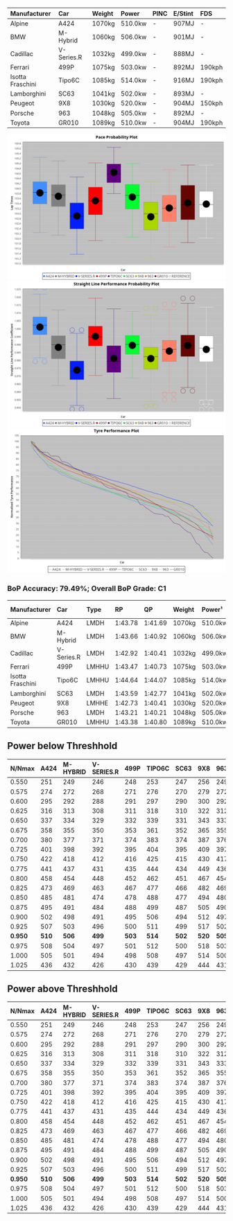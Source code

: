 | Manufacturer     | Car        | Weight | Power   | PINC    | E/Stint | FDS     |
|:-|:-|:-|:-|:-|:-|:-|
| Alpine           | A424       | 1070kg | 510.0kw |    -    | 907MJ   |    -    |
| BMW              | M-Hybrid   | 1060kg | 506.0kw |    -    | 901MJ   |    -    |
| Cadillac         | V-Series.R | 1032kg | 499.0kw |    -    | 888MJ   |    -    |
| Ferrari          | 499P       | 1075kg | 503.0kw |    -    | 892MJ   | 190kph  |
| Isotta Fraschini | Tipo6C     | 1085kg | 514.0kw |    -    | 916MJ   | 190kph  |
| Lamborghini      | SC63       | 1041kg | 502.0kw |    -    | 893MJ   |    -    |
| Peugeot          | 9X8        | 1030kg | 520.0kw |    -    | 904MJ   | 150kph  |
| Porsche          | 963        | 1048kg | 505.0kw |    -    | 892MJ   |    -    |
| Toyota           | GR010      | 1089kg | 510.0kw |    -    | 904MJ   | 190kph  |

![PACECHART](./IMG/OFFICIAL.png)
![STRAIGHTLINEPERFORMANCECHART](./IMG/OFFICIAL_sp.png)
![TYREPERFORMANCECHART](./IMG/OFFICIAL_tw.png)

### BoP Accuracy: 79.49%; Overall BoP Grade: C1
| Manufacturer     | Car        | Type  | RP      | QP      | Weight | Power¹  | Threshhold | PINC    | Power²   | E/Stint | AVG Vmax  | FDS     | RDLC | L/Stint | BOP-Grade | Model Accuracy | Model Points | Match%  | SimDiff |
|:-|:-|:-|:-|:-|:-|:-|:-|:-|:-|:-|:-|:-|:-|:-|:-|:-|:-|:-|:-|
| Alpine           | A424       | LMDH  | 1:43.78 | 1:41.69 | 1070kg | 510.0kw | 0.0kph     |    -    | 510.00kw |  907MJ  | 296.93kph |    -    | 0.98 | 33      | +B2       | 100.00%        | 635          | 81.08%  | ±0.09s  |
| BMW              | M-Hybrid   | LMDH  | 1:43.66 | 1:40.92 | 1060kg | 506.0kw | 0.0kph     |    -    | 506.00kw |  901MJ  | 295.07kph |    -    | 0.99 | 33      | ~A1       | 100.00%        | 1696         | 100.00% | ±0.06s  |
| Cadillac         | V-Series.R | LMDH  | 1:42.92 | 1:40.41 | 1032kg | 499.0kw | 0.0kph     |    -    | 499.00kw |  888MJ  | 292.54kph |    -    | 1.03 | 33      | -C1       | 88.64%         | 2076         | 77.66%  | ±0.24s  |
| Ferrari          | 499P       | LMHHU | 1:43.47 | 1:40.73 | 1075kg | 503.0kw | 0.0kph     |    -    | 503.00kw |  892MJ  | 294.83kph | 190kph  | 1.02 | 33      | ~A1       | 91.94%         | 2476         | 100.00% | ±0.06s  |
| Isotta Fraschini | Tipo6C     | LMHHU | 1:44.64 | 1:44.07 | 1085kg | 514.0kw | 0.0kph     |    -    | 514.00kw |  916MJ  | 293.73kph | 190kph  | 1.02 | 33      | +Ω2       | 100.00%        | 66           | -0.47%  | ±0.05s  |
| Lamborghini      | SC63       | LMDH  | 1:43.59 | 1:42.77 | 1041kg | 502.0kw | 0.0kph     |    -    | 502.00kw |  893MJ  | 295.88kph |    -    | 1.04 | 33      | ~A1       | 100.00%        | 504          | 100.00% | ±0.33s  |
| Peugeot          | 9X8        | LMHHE | 1:42.73 | 1:40.41 | 1030kg | 520.0kw | 0.0kph     |    -    | 520.00kw |  904MJ  | 296.22kph | 150kph  | 1.03 | 33      | -D2       | 98.33%         | 2173         | 64.22%  | ±0.34s  |
| Porsche          | 963        | LMDH  | 1:43.21 | 1:40.21 | 1048kg | 505.0kw | 0.0kph     |    -    | 505.00kw |  892MJ  | 294.86kph |    -    | 1.01 | 33      | -A2       | 90.40%         | 5633         | 92.95%  | ±0.26s  |
| Toyota           | GR010      | LMHHU | 1:43.38 | 1:40.80 | 1089kg | 510.0kw | 0.0kph     |    -    | 510.00kw |  904MJ  | 293.81kph | 190kph  | 1.00 | 33      | ~A1       | 90.11%         | 3235         | 100.00% | ±0.22s  |

## Power below Threshhold
| N/Nmax    | A424    | M-HYBRID | V-SERIES.R | 499P    | TIPO6C  | SC63    | 9X8     | 963     | GR010   |
|:-|:-|:-|:-|:-|:-|:-|:-|:-|:-|
|  0.550    |  251    |  249     |  246       |  248    |  253    |  247    |  256    |  249    |  251    |
|  0.575    |  274    |  272     |  268       |  271    |  276    |  270    |  279    |  272    |  274    |
|  0.600    |  295    |  292     |  288       |  291    |  297    |  290    |  300    |  292    |  295    |
|  0.625    |  316    |  313     |  308       |  311    |  318    |  310    |  322    |  312    |  316    |
|  0.650    |  337    |  334     |  329       |  332    |  339    |  331    |  343    |  333    |  337    |
|  0.675    |  358    |  355     |  350       |  353    |  361    |  352    |  365    |  355    |  358    |
|  0.700    |  380    |  377     |  371       |  374    |  383    |  374    |  387    |  376    |  380    |
|  0.725    |  401    |  398     |  392       |  395    |  404    |  395    |  409    |  397    |  401    |
|  0.750    |  422    |  418     |  412       |  416    |  425    |  415    |  430    |  417    |  422    |
|  0.775    |  441    |  437     |  431       |  435    |  444    |  434    |  449    |  436    |  441    |
|  0.800    |  458    |  454     |  448       |  452    |  462    |  451    |  467    |  454    |  458    |
|  0.825    |  473    |  469     |  463       |  467    |  477    |  466    |  482    |  469    |  473    |
|  0.850    |  485    |  481     |  474       |  478    |  488    |  477    |  494    |  480    |  485    |
|  0.875    |  495    |  491     |  484       |  488    |  499    |  487    |  505    |  490    |  495    |
|  0.900    |  502    |  498     |  491       |  495    |  506    |  494    |  512    |  497    |  502    |
|  0.925    |  507    |  503     |  496       |  500    |  511    |  499    |  517    |  502    |  507    |
| **0.950** | **510** | **506**  | **499**    | **503** | **514** | **502** | **520** | **505** | **510** |
|  0.975    |  508    |  504     |  497       |  501    |  512    |  500    |  518    |  503    |  508    |
|  1.000    |  505    |  501     |  494       |  498    |  508    |  497    |  514    |  500    |  505    |
|  1.025    |  436    |  432     |  426       |  430    |  439    |  429    |  444    |  431    |  436    |

## Power above Threshhold
| N/Nmax    | A424    | M-HYBRID | V-SERIES.R | 499P    | TIPO6C  | SC63    | 9X8     | 963     | GR010   |
|:-|:-|:-|:-|:-|:-|:-|:-|:-|:-|
|  0.550    |  251    |  249     |  246       |  248    |  253    |  247    |  256    |  249    |  251    |
|  0.575    |  274    |  272     |  268       |  271    |  276    |  270    |  279    |  272    |  274    |
|  0.600    |  295    |  292     |  288       |  291    |  297    |  290    |  300    |  292    |  295    |
|  0.625    |  316    |  313     |  308       |  311    |  318    |  310    |  322    |  312    |  316    |
|  0.650    |  337    |  334     |  329       |  332    |  339    |  331    |  343    |  333    |  337    |
|  0.675    |  358    |  355     |  350       |  353    |  361    |  352    |  365    |  355    |  358    |
|  0.700    |  380    |  377     |  371       |  374    |  383    |  374    |  387    |  376    |  380    |
|  0.725    |  401    |  398     |  392       |  395    |  404    |  395    |  409    |  397    |  401    |
|  0.750    |  422    |  418     |  412       |  416    |  425    |  415    |  430    |  417    |  422    |
|  0.775    |  441    |  437     |  431       |  435    |  444    |  434    |  449    |  436    |  441    |
|  0.800    |  458    |  454     |  448       |  452    |  462    |  451    |  467    |  454    |  458    |
|  0.825    |  473    |  469     |  463       |  467    |  477    |  466    |  482    |  469    |  473    |
|  0.850    |  485    |  481     |  474       |  478    |  488    |  477    |  494    |  480    |  485    |
|  0.875    |  495    |  491     |  484       |  488    |  499    |  487    |  505    |  490    |  495    |
|  0.900    |  502    |  498     |  491       |  495    |  506    |  494    |  512    |  497    |  502    |
|  0.925    |  507    |  503     |  496       |  500    |  511    |  499    |  517    |  502    |  507    |
| **0.950** | **510** | **506**  | **499**    | **503** | **514** | **502** | **520** | **505** | **510** |
|  0.975    |  508    |  504     |  497       |  501    |  512    |  500    |  518    |  503    |  508    |
|  1.000    |  505    |  501     |  494       |  498    |  508    |  497    |  514    |  500    |  505    |
|  1.025    |  436    |  432     |  426       |  430    |  439    |  429    |  444    |  431    |  436    |
